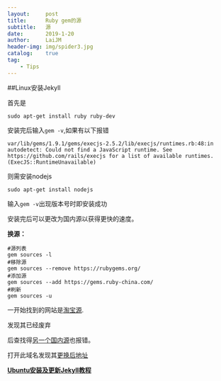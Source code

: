 ```yaml
---
layout:		post
title:		Ruby gem的源
subtitle:	源
date:		2019-1-20
author:		LaiJM
header-img:	img/spider3.jpg
catalog:	true
tag:		
    - Tips
---
```


##Linux安装Jekyll

首先是

`sudo apt-get install ruby ruby-dev`

安装完后输入`gem -v`,如果有以下报错

`var/lib/gems/1.9.1/gems/execjs-2.5.2/lib/execjs/runtimes.rb:48:in autodetect: Could not find a JavaScript runtime. See https://github.com/rails/execjs for a list of available runtimes. (ExecJS::RuntimeUnavailable) `

则需安装nodejs

`sudo apt-get install nodejs`

输入`gem -v`出现版本号时即安装成功

安装完后可以更改为国内源以获得更快的速度。

**换源：**

```
#源列表
gem sources -l
#移除源
gem sources --remove https://rubygems.org/
#添加源
gem sources --add https://gems.ruby-china.com/
#刷新
gem sources -u
```
一开始找到的网站是[淘宝源](https://ruby.taobao.org/ "https://ruby.taobao.org").

发现其已经废弃

后查找得[另一个国内源](https://gems.ruby-china.org/ "https://gems.ruby-china.org/")也报错。

打开此域名发现其[更换后地址](https://gems.ruby-china.com/ "https://gems.ruby-china.com/")



[**Ubuntu安装及更新Jekyll教程**](https://www.seohzz.com/host-config/ubuntu-install-update-jekyll.html)